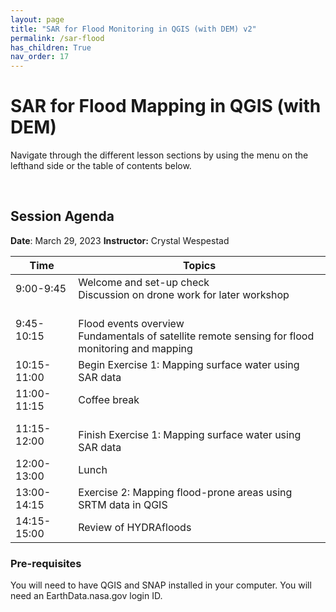 ```yaml
---
layout: page
title: "SAR for Flood Monitoring in QGIS (with DEM) v2"
permalink: /sar-flood
has_children: True
nav_order: 17
---
```


# SAR for Flood Mapping in QGIS (with DEM)
Navigate through the different lesson sections by using the menu on the lefthand side or the table of contents below.

&nbsp;

## Session Agenda
**Date**: March 29, 2023
**Instructor:** Crystal Wespestad

| Time 	| Topics 	|
|---	|---	|
| 9:00-9:45 	| Welcome and set-up check<br>Discussion on drone work for later workshop 	|
| 9:45-10:15 	| <br>Flood events overview<br>Fundamentals of satellite remote sensing for flood monitoring and mapping 	|
| 10:15-11:00 	| Begin Exercise 1: Mapping surface water using SAR data 	|
| 11:00-11:15 	| Coffee break 	|
| 11:15-12:00 	| <br>Finish Exercise 1: Mapping surface water using SAR data 	|
| 12:00-13:00 	| Lunch 	|
| 13:00-14:15 	| Exercise 2: Mapping flood-prone areas using SRTM data in QGIS 	|
| 14:15-15:00 	| Review of HYDRAfloods 	|




### Pre-requisites
You will need to have QGIS and SNAP installed in your computer. You will need an EarthData.nasa.gov login ID.
